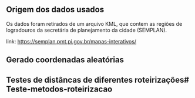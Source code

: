 ## Origem dos dados usados

Os dados foram retirados de um arquivo KML, que contem as regiões de logradouros da secretária de planejamento da cidade (SEMPLAN).

link: https://semplan.pmt.pi.gov.br/mapas-interativos/

## Gerado coordenadas aleatórias

## Testes de distâncas de diferentes roteirizações#   T e s t e - m e t o d o s - r o t e i r i z a c a o  
 